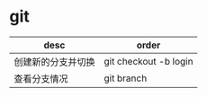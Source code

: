 # git

| desc               | order                 |
| ------------------ | --------------------- |
| 创建新的分支并切换 | git checkout -b login |
| 查看分支情况       | git branch            |
